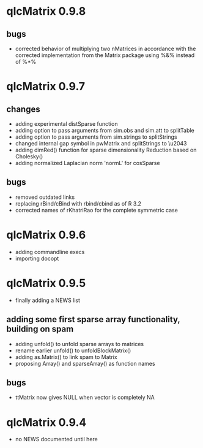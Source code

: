 # qlcMatrix 0.9.8

## bugs
* corrected behavior of multiplying two nMatrices in accordance with the corrected implementation from the Matrix package using %&% instead of %*% 

# qlcMatrix 0.9.7

## changes
* adding experimental distSparse function
* adding option to pass arguments from sim.obs and sim.att to splitTable
* adding option to pass arguments from sim.strings to splitStrings
* changed internal gap symbol in pwMatrix and splitStrings to \u2043
* adding dimRed() function for sparse dimensionality Reduction based on Cholesky()
* adding normalized Laplacian norm 'normL' for cosSparse

## bugs
* removed outdated links
* replacing rBind/cBind with rbind/cbind as of R 3.2
* corrected names of rKhatriRao for the complete symmetric case

# qlcMatrix 0.9.6

* adding commandline execs
* importing docopt

# qlcMatrix 0.9.5
* finally adding a NEWS list

## adding some first sparse array functionality, building on spam
* adding unfold() to unfold sparse arrays to matrices
* rename earlier unfold() to unfoldBlockMatrix()
* adding as.Matrix() to link spam to Matrix
* proposing Array() and sparseArray() as function names

## bugs
* ttMatrix now gives NULL when vector is completely NA

# qlcMatrix 0.9.4

* no NEWS documented until here
